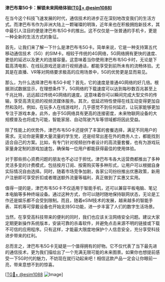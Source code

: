 **津巴布韋5G卡：解锁未来网络体验[[TG💪+ @esim1088](https://t.me/s/esim1088)]**

在当今这个科技飞速发展的时代，通信技术的进步正在深刻地改变我们的生活方式。而津巴布韦作为非洲大陆上一颗璀璨的明珠，近年来也在积极拥抱新技术，其中最引人注目的便是津巴布韦5G卡的推出。这不仅仅是一张普通的手机卡，更是一种全新的生活方式的象征。

首先，让我们来了解一下什么是津巴布韦5G卡。简单来说，它是一种支持第五代移动通信技术（5G）的SIM卡。相较于传统的4G网络，5G网络拥有更快的速度、更低的延迟以及更大的连接容量。这意味着当你使用津巴布韦5G卡时，无论是下载高清电影、在线玩游戏还是进行视频通话，都能享受到前所未有的流畅体验。尤其是在直播、VR等对网络要求极高的应用场景中，5G的优势更是显而易见。

那么，为什么选择津巴布韦5G卡呢？首先，它的速度是普通4G网络的好几倍。根据测试数据显示，在理想条件下，5G网络的下载速度可以达到每秒数百兆甚至上千兆比特，远远超过传统4G网络的速度。这意味着你可以瞬间完成大型文件的传输，享受高清无损的视频流媒体服务。其次，低延迟特性使得在线互动变得更加自然和及时。例如，在玩多人在线游戏时，几乎感觉不到任何延迟，让玩家能够更加专注于游戏本身。此外，由于5G网络具有更高的连接密度，未来物联网设备的大规模普及也将成为可能，智能家居、自动驾驶汽车等领域都将因此受益。

除了性能上的优势外，津巴布韦5G卡还提供了丰富的套餐选择，满足不同用户的需求。无论你是需要大量流量的学生党，还是经常出差在外的商务人士，都能找到适合自己的方案。比如，有专门针对视频创作者设计的高流量套餐，也有为游戏玩家量身定制的游戏加速包，确保每一位用户都能获得最佳的使用体验。

对于那些担心资费问题的朋友也不必过于担忧。津巴布韦各大运营商都推出了多种灵活多变的计费模式，包括按月订阅、按需购买等多种形式，让用户可以根据自身实际情况自由选择。同时，随着市场竞争加剧，各家公司纷纷推出优惠政策，新用户注册即可享受折扣或者赠送额外流量等福利，真正做到了实惠又实用。

值得一提的是，津巴布韦5G卡不仅适用于智能手机，还可以兼容平板电脑、笔记本电脑等多种终端设备。通过这种方式，你可以随时随地保持联网状态，无论是工作还是娱乐都不会受到限制。而且，随着eSIM技术的发展，越来越多的智能手表、耳机等可穿戴设备也开始支持5G功能，进一步丰富了人们的数字生活场景。

当然，在享受高科技带来的便利的同时，我们也应该关注网络安全问题。建议大家定期更新操作系统版本，安装可靠的杀毒软件，并避免点击来源不明的链接或下载不可信的应用程序。只有这样，才能最大限度地保护个人信息安全，充分享受科技进步带来的红利。

总而言之，津巴布韦5G卡无疑是一个值得拥有的好物。它不仅代表了当下最先进的通信技术，更为我们描绘出了一个充满无限可能的未来图景。如果你也想提前感受一下5G时代的魅力，不妨现在就行动起来吧！相信这款产品一定会让你眼前一亮，带来意想不到的惊喜。

[[TG💪+ @esim1088](https://t.me/s/esim1088) ![Image](https://i.postimg.cc/4NQfJmqS/Snipaste-2025-05-13-00-14-12.png)]